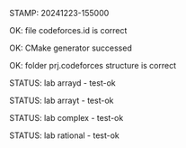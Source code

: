 STAMP: 20241223-155000
OK: file codeforces.id is correct
OK: CMake generator successed
OK: folder prj.codeforces structure is correct
STATUS: lab arrayd - test-ok
STATUS: lab arrayt - test-ok
STATUS: lab complex - test-ok
STATUS: lab rational - test-ok
